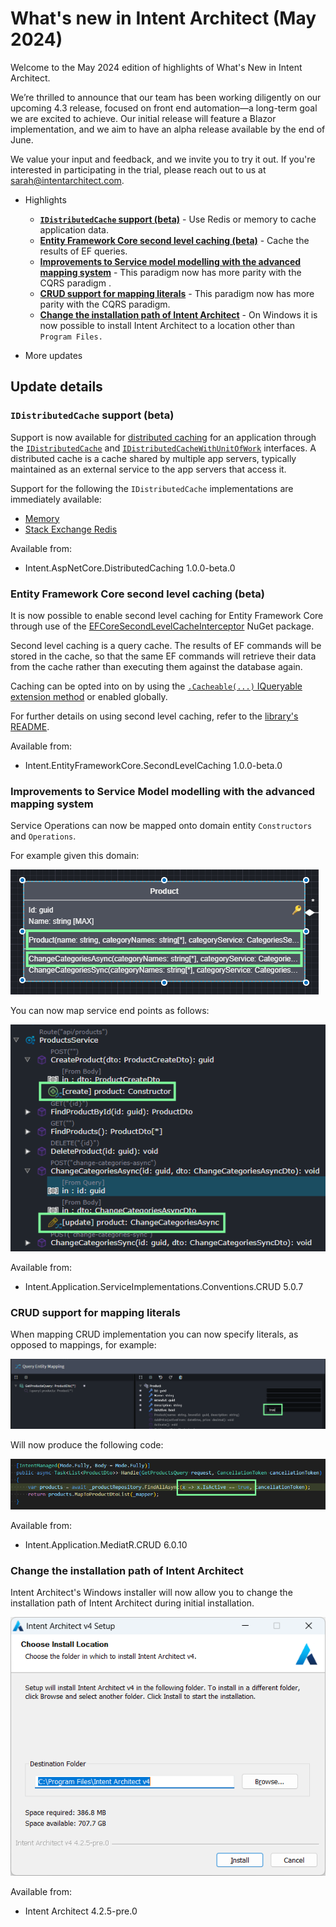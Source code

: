 # What's new in Intent Architect (May 2024)

Welcome to the May 2024 edition of highlights of What's New in Intent Architect.

We’re thrilled to announce that our team has been working diligently on our upcoming 4.3 release, focused on front end automation—a long-term goal we are excited to achieve. Our initial release will feature a Blazor implementation, and we aim to have an alpha release available by the end of June.

We value your input and feedback, and we invite you to try it out. If you're interested in participating in the trial, please reach out to us at sarah@intentarchitect.com.

- Highlights
  - **[`IDistributedCache` support (beta)](#idistributedcache-support-beta)** - Use Redis or memory to cache application data.
  - **[Entity Framework Core second level caching (beta)](#entity-framework-core-second-level-caching-beta)** - Cache the results of EF queries.
  - **[Improvements to Service model modelling with the advanced mapping system](#improvements-to-service-model-modelling-with-the-advanced-mapping-system)** - This paradigm now has more parity with the CQRS paradigm .
  - **[CRUD support for mapping literals](#improvements-to-service-model-modelling-with-the-advanced-mapping-system)** - This paradigm now has more parity with the CQRS paradigm.
  - **[Change the installation path of Intent Architect](#change-the-installation-path-of-intent-architect)** - On Windows it is now possible to install Intent Architect to a location other than `Program Files.`

- More updates

## Update details

### `IDistributedCache` support (beta)

Support is now available for [distributed caching](https://learn.microsoft.com/aspnet/core/performance/caching/distributed) for an application through the [`IDistributedCache`](https://learn.microsoft.com/dotnet/api/microsoft.extensions.caching.distributed.idistributedcache) and [`IDistributedCacheWithUnitOfWork`](https://github.com/IntentArchitect/Intent.Modules.NET/blob/master/Modules/Intent.Modules.AspNetCore.DistributedCaching/README.md#the-idistributedcachewithunitofwork-interface) interfaces. A distributed cache is a cache shared by multiple app servers, typically maintained as an external service to the app servers that access it.

Support for the following the `IDistributedCache` implementations are immediately available:

- [Memory](https://learn.microsoft.com/aspnet/core/performance/caching/distributed#distributed-memory-cache)
- [Stack Exchange Redis](https://learn.microsoft.com/aspnet/core/performance/caching/distributed#distributed-redis-cache)

Available from:

- Intent.AspNetCore.DistributedCaching 1.0.0-beta.0

### Entity Framework Core second level caching (beta)

It is now possible to enable second level caching for Entity Framework Core through use of the [EFCoreSecondLevelCacheInterceptor](http://www.nuget.org/packages/EFCoreSecondLevelCacheInterceptor/) NuGet package.

Second level caching is a query cache. The results of EF commands will be stored in the cache, so that the same EF commands will retrieve their data from the cache rather than executing them against the database again.

Caching can be opted into on by using the [`.Cacheable(...)` IQueryable extension method](https://github.com/VahidN/EFCoreSecondLevelCacheInterceptor/blob/master/src/EFCoreSecondLevelCacheInterceptor/EFCachedQueryExtensions.cs) or enabled globally.

For further details on using second level caching, refer to the [library's README](https://github.com/VahidN/EFCoreSecondLevelCacheInterceptor).

Available from:

- Intent.EntityFrameworkCore.SecondLevelCaching 1.0.0-beta.0

### Improvements to Service Model modelling with the advanced mapping system

Service Operations can now be mapped onto domain entity `Constructors` and `Operations`.

For example given this domain:

![Sample Domain](images/domain-operations.png)

You can now map service end points as follows:

![Service Mappings](images/opertation-mapping.png)

Available from:

- Intent.Application.ServiceImplementations.Conventions.CRUD 5.0.7

### CRUD support for mapping literals

When mapping CRUD implementation you can now specify literals, as opposed to mappings, for example:

![Literal Mapping](images/literal-filter.png)

Will now produce the following code:

![Implementation](images/literal-filter-code.png)

Available from:

- Intent.Application.MediatR.CRUD 6.0.10

### Change the installation path of Intent Architect

Intent Architect's Windows installer will now allow you to change the installation path of Intent Architect during initial installation.

![Intent Architect Setup: Choose Install Location](images/choose-install-location.png)

Available from:

- Intent Architect 4.2.5-pre.0
